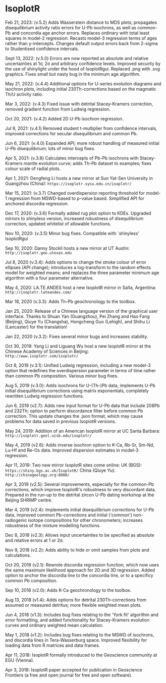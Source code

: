 # IsoplotR

Feb 21, 2023: (v.5.2) Adds Wasserstein distance to MDS plots; propagates disequilibrium activity ratio errors for U-Pb isochrons, as well as common-Pb and concordia age anchor errors. Replaces ordinary with total least squares in model-2 regression. Recasts model-3 regression terms of ages rather than y-intercepts. Changes default output errors back from 2-sigma to Studentised confidence intervals.

Sept 13, 2022: (v.5.0) Errors are now reported as absolute and relative uncertainties at 1σ, 2σ and arbitrary confidence levels. Improved security by the use of shinylight under the hood of IsoplotRgui. Replaced .png with .svg graphics. Fixes small but nasty bug in the minimum age algorithm.

May 21, 2022: (v.4.4) Additional options for U-series evolution diagrams and isochron plots, including initial 230Th-corrections based on the magmatic Th/U activity ratio.

Mar 3, 2022: (v.4.3) Fixed issue with detrital Stacey-Kramers correction, removed gradient function from Ludwig regression.

Oct 20, 2021: (v.4.2) Added 2D U-Pb isochron regression.

Jul 9, 2021: (v.4.1) Removed student t-multiplier from confidence intervals, improved corrections for secular disequilibrium and common Pb.

Jun 6, 2021: (v.4.0) Expanded API; more robust handling of measured initial U-Pb disequilibrium; lots of minor bug fixes.

Apr 5, 2021: (v.3.8) Calculates intercepts of Pb-Pb isochrons with Stacey-Kramers mantle evolution curve; adds Th-Pb dataset to examples; fixes colour scale of radial plots.

Apr 1, 2021: Dengfeng Li hosts a new mirror at Sun Yat-Sen University in Guangzhou (China): `https://isoplotr.sysu.edu.cn/isoplotr/`

Mar 15, 2021: (v.3.7) Changed overdispersion reporting threshold for model-1 regression from MSWD-based to p-value based. Simplified API for anchored discordia regression.

Dec 17, 2020: (v.3.6) Formally added rug plot option to KDEs. Upgraded mirrors to shinyless version, increased robustness of disequilibrium correction, updated whitelist of allowable functions.

Nov 10, 2020: (v.3.5) Minor bug fixes. Compatible with `shinyless' IsoplotRgui

Sep 10, 2020: Danny Stockli hosts a new mirror at UT Austin: `http://isoplotr.geo.utexas.edu`

Jul 8, 2020 (v.3.4): Adds options to change the stroke colour of error ellipses (API change); introduces a log-transform to the random effects model for weighted means; and replaces the three parameter minimum age algorithm with a four parameter alternative.

May 4, 2020: LA.TE.ANDES host a new IsoplotR mirror in Salta, Argentina: `http://isoplotr.lateandes.com/`

Mar 18, 2020 (v.3.3): Adds Th-Pb geochronology to the toolbox.

Jan 25, 2020: Release of a Chinese language version of the graphical user interface. Thanks to Shuan Yan (Guangzhou), Pei Zhang and Hao Fang (Beijing), Qiuye Yu (Changsha), Hongcheng Guo (Lehigh), and Shihu Li (Lancaster) for the translation!

Jan 22, 2020 (v.3.2): Fixes several minor bugs and increases stability.

Oct 30, 2019: Yang Li and Liguang Wu host a new IsoplotR mirror at the Chinese Academy of Sciences in Beijing: `http://www.isoplotr.com/isoplotr/`

Oct 8, 2019 (v.3.1): Unified Ludwig regression, including a new model-3 option that redefines the overdispersion parameter in terms of time rather than common Pb composition. Various minor bug fixes.

Aug 5, 2019 (v.3.0): Adds isochrons for U-(Th-)Pb data, implements U-Pb initial disequilibrium corrections using matrix exponentials, completely rewritten Ludwig regression functions.

Jun 6, 2019 (v2.7): Adds new input format for U-Pb data that include 208Pb and 232Th; option to perform discordance filter before common Pb correction. This update changes the .json format, which may cause problems for data saved in previous IsoplotR versions.

May 24, 2019: Addition of an American IsoplotR mirror at UC Santa Barbara:
`http://isoplotr.geol.ucsb.edu/isoplotr/`

May 4, 2019 (v2.6): Adds inverse isochron option to K-Ca, Rb-Sr, Sm-Nd, Lu-Hf and Re-Os data. Improved dispersion estimates in model-3 regression.

Apr 11, 2019: Two new mirror IsoplotR sites come online:
UK (BGS): `https://shiny.bgs.ac.uk/IsoplotR/`
China (Qiuye Yu): `http://chinageology.org:8080/`

Apr 3, 2019 (v2.5): Several improvements, especially for the common-Pb corrections, which improve IsoplotR's robustness to very discordant data. Prepared in the run-up to the detrital zircon U-Pb dating workshop at the Beijing SHRIMP centre.

Mar 4, 2019 (v2.4): Implements initial disequilibrium corrections for U-Pb data, improved common Pb-corrections and initial ('common') non-radiogenic isotope compositions for other chronometers; increases robustness of the mixture modelling functions.

Dec 8, 2018 (v2.3): Allows input uncertainties to be specified as absolute and relative errors at 1 or 2σ.

Nov 9, 2018 (v2.2): Adds ability to hide or omit samples from plots and calculations.

Oct 20, 2018 (v2.1): Rewrote discordia regression function, which now uses the same maximum likelihood approach for 2D and 3D regression. Added option to anchor the discordia line to the concordia line, or to a specificy common Pb composition.

Sep 10, 2018 (v2.0): Adds K-Ca geochronology to the toolbox.

Aug 13, 2018 (v1.4): Adds options for detrital 230Th-corrections from assumed or measured detritus; more flexible weighted mean plots.

Jun 4, 2018 (v1.3): Includes bug fixes relating to the 'York fit' algorithm and error formatting, and added functionality for Stacey-Kramers evolution curves and ordinary weighted mean calculation.

May 1, 2018 (v1.2): Includes bug fixes relating to the MSWD of isochrons, and discordia lines in Tera-Wasserburg space. Improved flexibility for loading data from R matrices and data frames.

Apr 11, 2018: IsoplotR formally introduced to the Geoscience community at EGU (Vienna).

Apr 3, 2018: IsoplotR paper accepted for publication in Geoscience Frontiers (a free and open journal for free and open software).